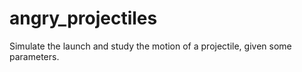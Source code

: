 # angry_projectiles
Simulate the launch and study the motion of a projectile, given some parameters.
